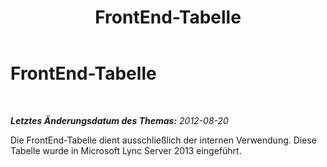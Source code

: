 ﻿---
title: FrontEnd-Tabelle
TOCTitle: FrontEnd-Tabelle
ms:assetid: 8207af80-41fa-4bec-9523-b0332e8231d9
ms:mtpsurl: https://technet.microsoft.com/de-de/library/JJ205046(v=OCS.15)
ms:contentKeyID: 49294587
ms.date: 05/19/2016
mtps_version: v=OCS.15
ms.translationtype: HT
---

# FrontEnd-Tabelle

 

_**Letztes Änderungsdatum des Themas:** 2012-08-20_

Die FrontEnd-Tabelle dient ausschließlich der internen Verwendung. Diese Tabelle wurde in Microsoft Lync Server 2013 eingeführt.

